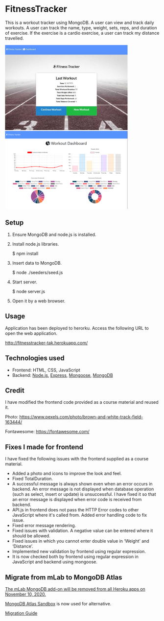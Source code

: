 # FitnessTracker

This is a workout tracker using MongoDB. A user can view and track daily workouts.  A user can track the name, type, weight, sets, reps, and duration of exercise. If the exercise is a cardio exercise, a user can track my distance travelled.

<img src="./doc/screencapture_lp.jpg" width=400px> <img src="/doc/screencapture.png" width=400px>


## Setup
1.	Ensure MongoDB and node.js is installed. 
2.	Install node.js libraries. 

      $ npm install 
      
3.  Insert data to MongoDB.

      $ node ./seeders/seed.js
      
4.	Start server.

      $ node server.js 
      
5.	Open it by a web browser. 

## Usage 
Application has been deployed to herorku. Access the following URL to open the web application.

http://fitnesstracker-tak.herokuapp.com/

## Technologies used
* Frontend: HTML, CSS, JavaScript
* Backend: [Node.js](https://nodejs.org), [Express](https://expressjs.com/), [Mongoose](https://mongoosejs.com/), [MongoDB](https://www.mongodb.com/)

##  Credit 
I have modified the frontend code provided as a course material and reused it. 

Photo: https://www.pexels.com/photo/brown-and-white-track-field-163444/

Fontawesome: https://fontawesome.com/

##  Fixes I made for frontend
I have fixed the following issues with the frontend supplied as a course material.
* Added a photo and icons to improve the look and feel. 
* Fixed TotalDuration.
* A successful message is always shown even when an error occurs in backend. An error message is not displayed when database operation (such as select, insert or update) is unsuccessful. I have fixed it so that an error message is displayed when error code is received from backend. 
* API.js in frontend does not pass the HTTP Error codes to other JavaScript where it's called from. Added error handling code to fix issue.
* Fixed error message rendering. 
* Fixed issues with validation. A negative value can be entered where it should be allowed. 
* Fixed issues in which you cannot enter double value in ‘Weight’ and ‘Distance’. 
* Implemented new validation by frontend using regular expression.
* It is now checked both by frontend using regular expression in JavaScript and backend using mongoose.


## Migrate from mLab to MongoDB Atlas
[The mLab MongoDB add-on will be removed from all Heroku apps on November 10, 2020.](https://devcenter.heroku.com/changelog-items/1823)

[MongoDB Atlas Sandbox](https://www.mongodb.com/cloud/atlas) is now used for alternative. 

[Migration Guide](https://gist.github.com/caprosset/67328b142afd0d47b19f72df7d69e655)